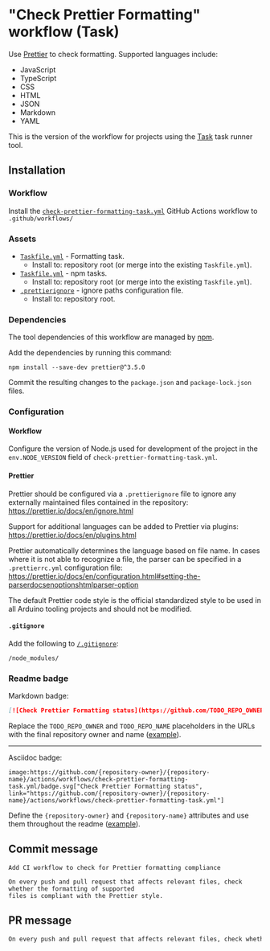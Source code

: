 # "Check Prettier Formatting" workflow (Task)

Use [Prettier](https://prettier.io/docs/en/index.html) to check formatting. Supported languages include:

- JavaScript
- TypeScript
- CSS
- HTML
- JSON
- Markdown
- YAML

This is the version of the workflow for projects using the [Task](https://taskfile.dev/#/) task runner tool.

## Installation

### Workflow

Install the [`check-prettier-formatting-task.yml`](check-prettier-formatting-task.yml) GitHub Actions workflow to `.github/workflows/`

### Assets

- [`Taskfile.yml`](assets/check-prettier-formatting-task/Taskfile.yml) - Formatting task.
  - Install to: repository root (or merge into the existing `Taskfile.yml`).
- [`Taskfile.yml`](assets/npm-task/Taskfile.yml) - npm tasks.
  - Install to: repository root (or merge into the existing `Taskfile.yml`).
- [`.prettierignore`](assets/check-prettier-formatting/.prettierignore) - ignore paths configuration file.
  - Install to: repository root.

### Dependencies

The tool dependencies of this workflow are managed by [npm](https://www.npmjs.com/).

Add the dependencies by running this command:

```text
npm install --save-dev prettier@^3.5.0
```

Commit the resulting changes to the `package.json` and `package-lock.json` files.

### Configuration

#### Workflow

Configure the version of Node.js used for development of the project in the `env.NODE_VERSION` field of `check-prettier-formatting-task.yml`.

#### Prettier

Prettier should be configured via a `.prettierignore` file to ignore any externally maintained files contained in the repository:
https://prettier.io/docs/en/ignore.html

Support for additional languages can be added to Prettier via plugins:
https://prettier.io/docs/en/plugins.html

Prettier automatically determines the language based on file name. In cases where it is not able to recognize a file, the parser can be specified in a `.prettierrc.yml` configuration file:
https://prettier.io/docs/en/configuration.html#setting-the-parserdocsenoptionshtmlparser-option

The default Prettier code style is the official standardized style to be used in all Arduino tooling projects and should not be modified.

#### `.gitignore`

Add the following to [`/.gitignore`](https://git-scm.com/docs/gitignore):

```
/node_modules/
```

### Readme badge

Markdown badge:

```markdown
[![Check Prettier Formatting status](https://github.com/TODO_REPO_OWNER/TODO_REPO_NAME/actions/workflows/check-prettier-formatting-task.yml/badge.svg)](https://github.com/TODO_REPO_OWNER/TODO_REPO_NAME/actions/workflows/check-prettier-formatting-task.yml)
```

Replace the `TODO_REPO_OWNER` and `TODO_REPO_NAME` placeholders in the URLs with the final repository owner and name ([example](https://raw.githubusercontent.com/arduino-libraries/ArduinoIoTCloud/master/README.md)).

---

Asciidoc badge:

```adoc
image:https://github.com/{repository-owner}/{repository-name}/actions/workflows/check-prettier-formatting-task.yml/badge.svg["Check Prettier Formatting status", link="https://github.com/{repository-owner}/{repository-name}/actions/workflows/check-prettier-formatting-task.yml"]
```

Define the `{repository-owner}` and `{repository-name}` attributes and use them throughout the readme ([example](https://raw.githubusercontent.com/arduino-libraries/WiFiNINA/master/README.adoc)).

## Commit message

```
Add CI workflow to check for Prettier formatting compliance

On every push and pull request that affects relevant files, check whether the formatting of supported
files is compliant with the Prettier style.
```

## PR message

```markdown
On every push and pull request that affects relevant files, check whether the formatting of supported files is compliant with the [Prettier](https://prettier.io/docs/en/index.html) style.
```
